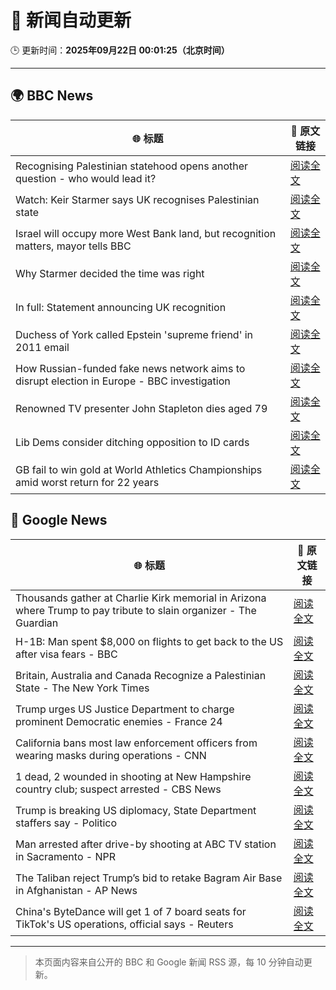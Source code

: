 # 🧠 新闻自动更新

🕒 更新时间：**2025年09月22日 00:01:25（北京时间）**

---

## 🌍 BBC News

| 🌐 标题 | 🔗 原文链接 |
|--------|-------------|
| Recognising Palestinian statehood opens another question - who would lead it? | [阅读全文](https://www.bbc.com/news/articles/c930dlxnee4o?at_medium=RSS&at_campaign=rss) |
| Watch: Keir Starmer says UK recognises Palestinian state | [阅读全文](https://www.bbc.com/news/videos/cgmzzev3x88o?at_medium=RSS&at_campaign=rss) |
| Israel will occupy more West Bank land, but recognition matters, mayor tells BBC | [阅读全文](https://www.bbc.com/news/articles/c0ez9qxzl2jo?at_medium=RSS&at_campaign=rss) |
| Why Starmer decided the time was right | [阅读全文](https://www.bbc.com/news/articles/cp9848kxp2go?at_medium=RSS&at_campaign=rss) |
| In full: Statement announcing UK recognition | [阅读全文](https://www.bbc.com/news/articles/cewnn8qe7wro?at_medium=RSS&at_campaign=rss) |
| Duchess of York called Epstein 'supreme friend' in 2011 email | [阅读全文](https://www.bbc.com/news/articles/cgj11l3wd35o?at_medium=RSS&at_campaign=rss) |
| How Russian-funded fake news network aims to disrupt election in Europe - BBC investigation | [阅读全文](https://www.bbc.com/news/articles/c4g5kl0n5d2o?at_medium=RSS&at_campaign=rss) |
| Renowned TV presenter John Stapleton dies aged 79 | [阅读全文](https://www.bbc.com/news/articles/c9300xw27vgo?at_medium=RSS&at_campaign=rss) |
| Lib Dems consider ditching opposition to ID cards | [阅读全文](https://www.bbc.com/news/articles/c5y44pekj28o?at_medium=RSS&at_campaign=rss) |
| GB fail to win gold at World Athletics Championships amid worst return for 22 years | [阅读全文](https://www.bbc.com/sport/athletics/articles/c9dxxvgeg5wo?at_medium=RSS&at_campaign=rss) |

## 📰 Google News

| 🌐 标题 | 🔗 原文链接 |
|--------|-------------|
| Thousands gather at Charlie Kirk memorial in Arizona where Trump to pay tribute to slain organizer - The Guardian | [阅读全文](https://news.google.com/rss/articles/CBMi3wFBVV95cUxQT0dpRFFlbTk3VkRjMTE2Vk5aSmRyYTl5RFNEMm5hN3BNMUhlXzU1VHNNRTRFcEZrM0ROa3BmYjIxbV9rdjNqbGpjeTJMRFBqSmVraUluRmFuUGZWLVdMWXc0cTZtSDN6VEV6MHB1NDJIN2lBV1lYdDFxdHB2S0FyeW1QWFRDTmxxckZJR1lKM1dsdV9lNGhVc1FaYTQwZXBHUUtjV3poSU9tSjR3cTRia19yYUs1elpEWFNEalpaQ3FlbGk3YlQ2ZXNZVFlVc2hjeVV1cnZDNDRMMUVHcjhZ?oc=5) |
| H-1B: Man spent $8,000 on flights to get back to the US after visa fears - BBC | [阅读全文](https://news.google.com/rss/articles/CBMiWkFVX3lxTE0wOFBJTzc2TUJ3Zkd2NUV2N1VHNUFjbnYzR253akdpVEstN2tZYXV2b0RtOEdvOEJHYWozUExycDBqZ2kwWVBQTUw3aE1LU3JfQkRJV2l1T3BVd9IBX0FVX3lxTFBrZktjTFp2R1Nzc1VhcG94a1kyMmJ1T21HZ0hxZ2l0eVdmNFFzdHhFb3Y5U1BQQ1VUNG5kVnNuSVQzSDhORDdIcHl1N2JHNng5dTNDRTNRZHowcGI3TWlR?oc=5) |
| Britain, Australia and Canada Recognize a Palestinian State - The New York Times | [阅读全文](https://news.google.com/rss/articles/CBMilgFBVV95cUxQR050UFU0ZXpxQWUwNWVHNVRMMDlBbThrb044TE1NanZ0UDRtSFRIbVRkbGUyVWtTUTdSU05RMFp2aEZSaTJzRThWRUZQUzNPcndIZjZoSjdzTmxPYmNsR2tpaUdLM0pJc3dhUXZIUTI0MEVqYjRUTy1ZaHRmSzVKeDdHZ3Vfb0Z3Z0hSOGJsTXZOOXFLRGc?oc=5) |
| Trump urges US Justice Department to charge prominent Democratic enemies - France 24 | [阅读全文](https://news.google.com/rss/articles/CBMiugFBVV95cUxPTVFaNlFZV2RJaFJWSmdJU3JIN3VRSmIwSGxWSjVDbWxDZ01oX3JvWDE4dUVXX2JWWEc0eGZNR0x4a0xuS0hWbjByMllnMktHOS0tZTlvQlp6UXhEbm9DOVpHWl9ZSnNOMUtVTko2eE1TM3d6RkZ6cjBzZ1pNUlcybWJaNzViX3ZqLUJ1TGRxckx3SEVXaDVYbG5lZ3loMXlOYjlEWXN5UmE2NlVEblhjYmJYa0MzX0Nuc2c?oc=5) |
| California bans most law enforcement officers from wearing masks during operations - CNN | [阅读全文](https://news.google.com/rss/articles/CBMiggFBVV95cUxPLXBuamhLUjJOb0pJVnVaNTZRZElqNjVZeEtUZ0lxaDd5MzVBUjNMdTZsTU9aelRhWno1SmR4XzlGYUVnaHJ1VnpmLVY0Zzg4X1BzQ2p4S3hTUzlVRkZMNVlvRms3RE1OVjk1TnhMTkVYYjVjYlJmTEhWMEtKTGl4MWhR?oc=5) |
| 1 dead, 2 wounded in shooting at New Hampshire country club; suspect arrested - CBS News | [阅读全文](https://news.google.com/rss/articles/CBMilAFBVV95cUxQTG4zemZKZTZTZ3NxOHR6OUpSeEtSTXAtcGYtdHFOUkRscEtWZGFjaXRLTEw0VUhIeEVTTHVNcVBSVl91Vm8tUE5ia3ZmbmtBNGJ1MHZpeWE2NEZtLUZvVTA1Q0V2R2JyYTJUM3pSWnNpNUZ0anRzSGtmLTYxOGFEcjNuS0RXTnhsTkRxQXAtTGF5cUpJ?oc=5) |
| Trump is breaking US diplomacy, State Department staffers say - Politico | [阅读全文](https://news.google.com/rss/articles/CBMigwFBVV95cUxQOS12MEVfTzJEV2N0b196SjRJVld4Rm1DQVp3OTlFbUJicS1NTlFlaTdkUlJJZy10bVY4S3pOTFVmUkppRkkzanNfQVFRUDZkREQ2RVY0ai15Q1h6anBPM0RaWWpIdDhxaWNqWGFIOFl6MDFpdEpYZ3NZSk4tZDJOVnlySQ?oc=5) |
| Man arrested after drive-by shooting at ABC TV station in Sacramento - NPR | [阅读全文](https://news.google.com/rss/articles/CBMidEFVX3lxTE5ZejZKRVM5TlUxaXlqel9uYzRVLV9uTE5YRjhRMlBfMi1fQU9qVTB2OUMzMWVoU21aX2o4a0RzMVhxUDJuTjFQRTBzOTRmemJyQmJDdll6WFljM1p1Q3ZoWVpkV2RzaHZUc1BXU3kzV2lDZy1C?oc=5) |
| The Taliban reject Trump’s bid to retake Bagram Air Base in Afghanistan - AP News | [阅读全文](https://news.google.com/rss/articles/CBMiogFBVV95cUxPMGstR0Y0dEFlQlMxMkdqWHFLMkFjeUdEYkhTSHBqdXQ3eUJmTjZFTkQ1ZlFMaG1YYV9wcGYzalJkTkVIQjN5OUR2WmpGcVh4UTNDV2szSGl0Q1JXdEJNR0JEcGc0V0J2VE9uMFhOLWFqQk1DQUJmTWlCc1lTOGgyRnE3TDdBcnI5S2VMcDF3bjRWWXdGeG1EeVA4RndEWVRWYmc?oc=5) |
| China's ByteDance will get 1 of 7 board seats for TikTok's US operations, official says - Reuters | [阅读全文](https://news.google.com/rss/articles/CBMi3AFBVV95cUxPeWdVNjdXR25QR3psMnNRNEZ3Rjg3ZnNvOXMwMXFsTDJKQnB6SkEwenVIUkdDSi01bnRoR0x3bFBXUjN2N0MxQVJRSHJNX2pPajlfZXUwYjlfcHJERW5fV3VfM0xEdGc1bTduanUwb0VsNVladG9WWGFiWGxxYXZWUHVGYkNkR3lhY2dFSTQxVThRbW9WSnpYY25iWmx1dW5qSHd3bDBYX2pyTnEySXBFSl9Wc0gxWUZ2bG1fbGpyXzNqaTdaS0xac2FFaEdnZGduMGNHMXpqREJLdWZY?oc=5) |

---
> 本页面内容来自公开的 BBC 和 Google 新闻 RSS 源，每 10 分钟自动更新。